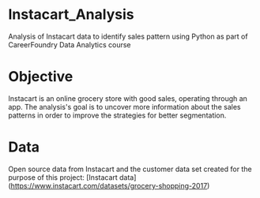 # Instacart_Analysis
Analysis of Instacart data to identify sales pattern using Python as part of CareerFoundry Data Analytics course
# Objective
Instacart is an online grocery store with good sales, operating through an app. The analysis's goal is to uncover more
information about the sales patterns in order to improve the strategies for better segmentation.
# Data
Open source data from Instacart and the customer data set created for the purpose of this project: 
[Instacart data] (https://www.instacart.com/datasets/grocery-shopping-2017)
